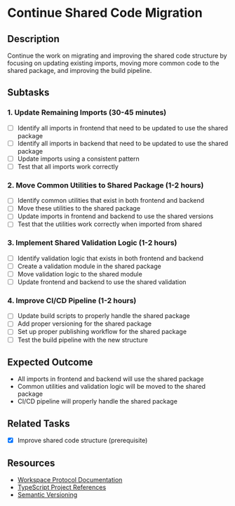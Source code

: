 # Continue Shared Code Migration

## Description
Continue the work on migrating and improving the shared code structure by focusing on updating existing imports, moving more common code to the shared package, and improving the build pipeline.

## Subtasks

### 1. Update Remaining Imports (30-45 minutes)
- [ ] Identify all imports in frontend that need to be updated to use the shared package
- [ ] Identify all imports in backend that need to be updated to use the shared package
- [ ] Update imports using a consistent pattern 
- [ ] Test that all imports work correctly

### 2. Move Common Utilities to Shared Package (1-2 hours)
- [ ] Identify common utilities that exist in both frontend and backend
- [ ] Move these utilities to the shared package
- [ ] Update imports in frontend and backend to use the shared versions
- [ ] Test that the utilities work correctly when imported from shared

### 3. Implement Shared Validation Logic (1-2 hours)
- [ ] Identify validation logic that exists in both frontend and backend
- [ ] Create a validation module in the shared package
- [ ] Move validation logic to the shared module
- [ ] Update frontend and backend to use the shared validation

### 4. Improve CI/CD Pipeline (1-2 hours)
- [ ] Update build scripts to properly handle the shared package
- [ ] Add proper versioning for the shared package
- [ ] Set up proper publishing workflow for the shared package
- [ ] Test the build pipeline with the new structure

## Expected Outcome
- All imports in frontend and backend will use the shared package
- Common utilities and validation logic will be moved to the shared package
- CI/CD pipeline will properly handle the shared package

## Related Tasks
- [x] Improve shared code structure (prerequisite)

## Resources
- [Workspace Protocol Documentation](https://pnpm.io/workspaces)
- [TypeScript Project References](https://www.typescriptlang.org/docs/handbook/project-references.html)
- [Semantic Versioning](https://semver.org/) 
